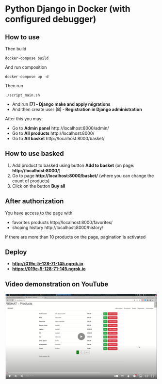 # Python Django in Docker (with configured debugger)

## How to use

Then build

    docker-compose build

And run composition

    docker-compose up -d

Then run 

    ./script_main.sh

- And run **[7] - Django make and apply migrations**
- And then create user **[8] - Registration in Django administration**

After this you may:
- Go to **Admin panel** http://localhost:8000/admin/
- Go to **All products** http://localhost:8000/
- Go to **All basket** http://localhost:8000/basket/

## How to use basked
1) Add product to basked using button **Add to basket** (on page: **http://localhost:8000/**)
2) Go to page **http://localhost:8000/basket/** (where you can change the count of products)
3) Click on the button **Buy all**

## After authorization 
You have access to the page with 
- favorites products http://localhost:8000/favorites/
- shoping history http://localhost:8000/history/



If there are more than 10 products on the page, pagination is activated

## Deploy 
- **http://019c-5-128-71-145.ngrok.io**
- **https://019c-5-128-71-145.ngrok.io**

## Video demonstration on YouTube
[![Python Django. API Stripe](https://github.com/dr-number/Rishat_django_test/blob/main/z_for_read_me/screen_for_video.png)](https://youtu.be/z7UWDztJwnw)
